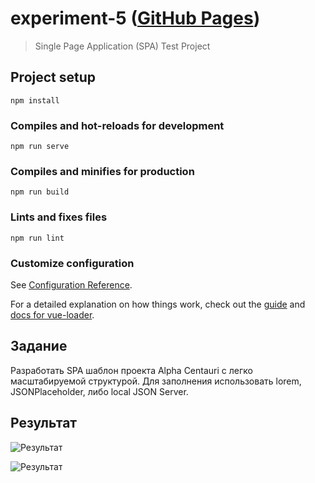 # experiment-5 ([GitHub Pages](https://asemendarov.github.io/web-laboratory/))

> Single Page Application (SPA) Test Project

## Project setup

```
npm install
```

### Compiles and hot-reloads for development

```
npm run serve
```

### Compiles and minifies for production

```
npm run build
```

### Lints and fixes files

```
npm run lint
```

### Customize configuration

See [Configuration Reference](https://cli.vuejs.org/config/).

For a detailed explanation on how things work, check out the [guide](http://vuejs-templates.github.io/webpack/) and [docs for vue-loader](http://vuejs.github.io/vue-loader).

## Задание

Разработать SPA шаблон проекта Alpha Centauri c легко масштабируемой структурой. Для заполнения использовать lorem, JSONPlaceholder, либо local JSON Server.

## Результат

![Результат](https://user-images.githubusercontent.com/31689842/109395158-f5467980-793b-11eb-9bfd-1774015834b9.png)

![Результат](https://user-images.githubusercontent.com/31689842/109395379-1b204e00-793d-11eb-8e0d-3422fc277779.gif)
